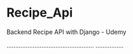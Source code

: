# Recipe_Api
Backend Recipe API with Django - Udemy


..................................................
................